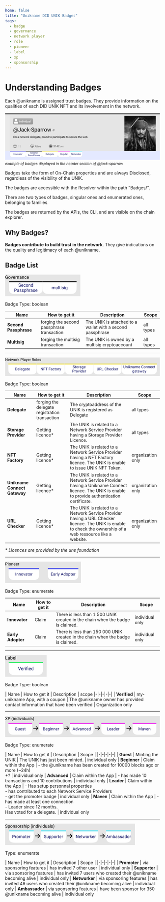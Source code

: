 ```yaml
---
home: false
title: "Unikname DID UNIK Badges"
tags: 
  - badge
  - governance
  - network player
  - role
  - pioneer
  - label
  - xp
  - sponsorship
---
```


# Understanding Badges

Each @unikname is assigned trust badges. They provide information on the qualities of each DID UNIK NFT and its involvement in the network.

![jack-sparrow-idcard-header](./images/did-nft-unik-unikname-jack-sparrow-header-badges.png)
<small>_example of badges displayed in the header section of @jack-sparrow_</small>

Badges take the form of On-Chain properties and are always Disclosed, regardless of the visibility of the UNIK.

The badges are accessible with the Resolver within the path "Badges/".

There are two types of badges, singular ones and enumerated ones, belonging to families.

The badges are returned by the APIs, the CLI, and are visible on the chain explorer.

## Why Badges?

**Badges contribute to build trust in the network**. They give indications on the quality and legitimacy of each @unikname.

## Badge List

![badges-governance](./images/badges-governance.png)

Badge Type: boolean

| Name | How to get it | Description | Scope | 
|-|-|-|-|
| **Second Passphrase** | forging the second passphrase transaction  | The UNIK is attached to a wallet with a second passphrase | all types | 
| **Multisig** | forging the multisig transaction | The UNIK is owned by a multisig cryptoaccount | all types | 

---
![badges-np-roles](./images/badges-np-roles.png)

Badge Type: boolean

| Name | How to get it | Description | Scope | 
|-|-|-|-|
| **Delegate** | forging the delegate registration transaction | The cryptoaddress of the UNIK is registered as Delegate | all types |
| **Storage Provider** | Getting licence* | The UNIK is related to a Network Service Provider having a Storage Provider Licence. | all types |
| **NFT Factory** | Getting licence* | The UNIK is related to a Network Service Provider having a NFT Factory licence. The UNIK is enable to issue UNIK NFT Token. | organization only |
| **Unikname Connect Gateway** | Getting licence* | The UNIK is related to a Network Service Provider having a Unikname Connect licence. The UNIK is enable to provide authentication certificate. | organization only |
| **URL Checker** | Getting licence* | The UNIK is related to a Network Service Provider having a URL Checker licence. The UNIK is enable to check the ownership of a web ressource like a website. | organization only |

_* Licences are provided by the uns foundation_

---
![badges-pioneer](./images/badges-pioneer.png)

Badge Type: enumerate

| Name | How to get it | Description | Scope
|-|-|-|-|
| **Innovator** | Claim | There is less than 1 500 UNIK created in the chain when the badge is claimed. | individual only
| **Early Adopter** | Claim | There is less than 150 000 UNIK created in the chain when the badge is claimed. | individual only

---
![badges-label](./images/badges-label.png)

Badge Type: boolean

| Name | How to get it | Description | scope 
|-|-|-|-|-|
| **Verified** | my-unikname App, with a coupon | The @unikname owner has provided contact information that have been verified | Organization only 

---
![badges-xp](./images/badges-xp.png)

Badge Type: enumerate

| Name | How to get it | Description | Scope |
|-|-|-|-|-|
| **Guest** | Minting the UNIK | The UNIK has just been minted. | individual only
| **Beginner** | Claim within the App | - the @unikname has been created for 10000 blocks ago or more (~24h) <br/> +? | individual only
| **Advanced** | Claim within the App | - has made 10 transactions and 10 contributions | individual only
| **Leader** | Claim within the App | - Has setup personnal properties <br/> - has contributed to each Network Service Providers <br/> - get the promoter badge | individual only
| **Maven** | Claim within the App |  - has made at least one connection<br/> - Leader since 12 months.<br/> Has voted for a delegate. | individual only

---
![badges-sponsorship](./images/badges-sponsorship.png)

Type: enumerate

| Name | How to get it  | Description | Scope |
|-|-|-|-|-|
| **Promoter** | via sponsoring features | has invited 7 other user | individual only
| **Supporter** | via sponsoring features | has invited 7 users who created their @unikname becoming alive | individual only
| **Networker** | via sponsoring features | has invited 49 users who created their @unikname  becoming alive | individual only
| **Ambassador** | via sponsoring features | have been sponsor for 350 @unikname becoming alive | individual only
